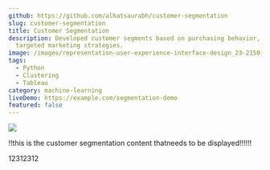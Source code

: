 ```yaml
---
github: https://github.com/alhatsaurabh/customer-segmentation
slug: customer-segmentation
title: Customer Segmentation
description: Developed customer segments based on purchasing behavior, enabling
  targeted marketing strategies.
image: /images/representation-user-experience-interface-design_23-2150169851.webp
tags:
  - Python
  - Clustering
  - Tableau
category: machine-learning
liveDemo: https://example.com/segmentation-demo
featured: false
---
```



![](/images/bde5a3c21f2892aaeba3687bb4c18ab1.jpg)

!!t﻿his is the customer segmentation content thatneeds to be displayed!!!!!!

1﻿2312312